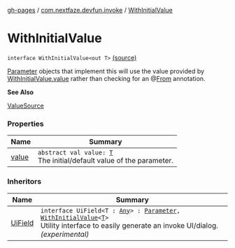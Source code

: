 [gh-pages](../../index.md) / [com.nextfaze.devfun.invoke](../index.md) / [WithInitialValue](./index.md)

# WithInitialValue

`interface WithInitialValue<out T>` [(source)](https://github.com/NextFaze/dev-fun/tree/master/devfun/src/main/java/com/nextfaze/devfun/invoke/View.kt#L60)

[Parameter](../-parameter/index.md) objects that implement this will use the value provided by [WithInitialValue.value](value.md) rather than checking
for an @[From](../../com.nextfaze.devfun.invoke.view/-from/index.md) annotation.

**See Also**

[ValueSource](../../com.nextfaze.devfun.invoke.view/-value-source/index.md)

### Properties

| Name | Summary |
|---|---|
| [value](value.md) | `abstract val value: `[`T`](index.md#T)<br>The initial/default value of the parameter. |

### Inheritors

| Name | Summary |
|---|---|
| [UiField](../-ui-field/index.md) | `interface UiField<T : `[`Any`](https://kotlinlang.org/api/latest/jvm/stdlib/kotlin/-any/index.html)`> : `[`Parameter`](../-parameter/index.md)`, `[`WithInitialValue`](./index.md)`<`[`T`](../-ui-field/index.md#T)`>`<br>Utility interface to easily generate an invoke UI/dialog. *(experimental)* |

